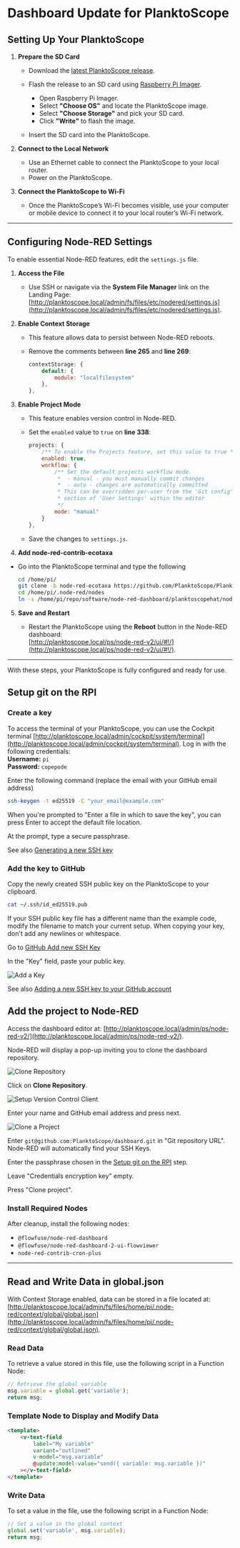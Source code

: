 # **Dashboard Update for PlanktoScope**

## **Setting Up Your PlanktoScope**

1. **Prepare the SD Card**

   * Download the [latest PlanktoScope release](https://github.com/PlanktoScope/PlanktoScope/releases).

   * Flash the release to an SD card using [Raspberry Pi Imager](https://www.raspberrypi.com/software/).

     * Open Raspberry Pi Imager.
     * Select **"Choose OS"** and locate the PlanktoScope image.
     * Select **"Choose Storage"** and pick your SD card.
     * Click **"Write"** to flash the image.

   * Insert the SD card into the PlanktoScope.

2. **Connect to the Local Network**

   * Use an Ethernet cable to connect the PlanktoScope to your local router.
   * Power on the PlanktoScope.

3. **Connect the PlanktoScope to Wi-Fi**

   * Once the PlanktoScope’s Wi-Fi becomes visible, use your computer or mobile device to connect it to your local router’s Wi-Fi network.

***

## **Configuring Node-RED Settings**

To enable essential Node-RED features, edit the `settings.js` file.

1. **Access the File**

   * Use SSH or navigate via the **System File Manager** link on the Landing Page:\
     [http://planktoscope.local/admin/fs/files/etc/nodered/settings.js](http://planktoscope.local/admin/fs/files/etc/nodered/settings.js).

2. **Enable Context Storage**

   * This feature allows data to persist between Node-RED reboots.

   * Remove the comments between **line 265** and **line 269**:

     ```javascript
     contextStorage: {
         default: {
             module: "localfilesystem"
         },
     },
     ```

3. **Enable Project Mode**

   * This feature enables version control in Node-RED.

   * Set the `enabled` value to `true` on **line 338**:

     ```javascript
     projects: {
         /** To enable the Projects feature, set this value to true */
         enabled: true,
         workflow: {
             /** Set the default projects workflow mode.
              *  - manual - you must manually commit changes
              *  - auto - changes are automatically committed
              * This can be overridden per-user from the 'Git config'
              * section of 'User Settings' within the editor
              */
             mode: "manual"
         }
     },
     ```

   * Save the changes to `settings.js`.

4. **Add node-red-contrib-ecotaxa**

  * Go into the PlanktoScope terminal and type the following

     ```sh
    cd /home/pi/
    git clone -b node-red-ecotaxa https://github.com/PlanktoScope/PlanktoScope.git repo
    cd /home/pi/.node-red/nodes
    ln -s /home/pi/repo/software/node-red-dashboard/planktoscopehat/nodes/ecotaxa ecotaxa
     ```

5. **Save and Restart**

   * Restart the PlanktoScope using the **Reboot** button in the Node-RED dashboard:\
     [http://planktoscope.local/ps/node-red-v2/ui/#!/](http://planktoscope.local/ps/node-red-v2/ui/#!/).

***

With these steps, your PlanktoScope is fully configured and ready for use.

## Setup git on the RPI

### Create a key

To access the terminal of your PlanktoScope, you can use the Cockpit terminal [http://planktoscope.local/admin/cockpit/system/terminal](http://planktoscope.local/admin/cockpit/system/terminal). Log in with the following credentials:  
**Username:** `pi`  
**Password:** `copepode`


Enter the following command (replace the email with your GitHub email address)

```sh
ssh-keygen -t ed25519 -C "your_email@example.com"
```

When you're prompted to "Enter a file in which to save the key", you can press Enter to accept the default file location.

At the prompt, type a secure passphrase.

See also [Generating a new SSH key](https://docs.github.com/en/authentication/connecting-to-github-with-ssh/generating-a-new-ssh-key-and-adding-it-to-the-ssh-agent#generating-a-new-ssh-key)

### Add the key to GitHub

Copy the newly created SSH public key on the PlanktoScope to your clipboard.

```sh
cat ~/.ssh/id_ed25519.pub
```

If your SSH public key file has a different name than the example code, modify the filename to match your current setup. When copying your key, don't add any newlines or whitespace.

Go to [GitHub Add new SSH Key](https://github.com/settings/ssh/new)

In the "Key" field, paste your public key.

![Add a Key](img/add-ssh-key.png)

See also [Adding a new SSH key to your GitHub account](https://docs.github.com/en/authentication/connecting-to-github-with-ssh/adding-a-new-ssh-key-to-your-github-account#adding-a-new-ssh-key-to-your-account)

## **Add the project to Node-RED**

Access the dashboard editor at: [http://planktoscope.local/admin/ps/node-red-v2/](http://planktoscope.local/admin/ps/node-red-v2/).

Node-RED will display a pop-up inviting you to clone the dashboard repository.

![Clone Repository](img/node-red-clone-repo.png)

Click on **Clone Repository**.

![Setup Version Control Client](img/setup-your-version-control-client.png)

Enter your name and GitHub email address and press next.

![Clone a Project](img/clone-a-project.png)

Enter `git@github.com:PlanktoScope/dashboard.git` in "Git repository URL". Node-RED will automatically find your SSH Keys.

Enter the passphrase chosen in the [Setup git on the RPI](#setup-git-on-the-rpi) step.

Leave "Credentials encryption key" empty.

Press "Clone project".

### **Install Required Nodes**

After cleanup, install the following nodes:

* `@flowfuse/node-red-dashboard`
* `@flowfuse/node-red-dashboard-2-ui-flowviewer`
* `node-red-contrib-cron-plus`

***

## **Read and Write Data in global.json**

With Context Storage enabled, data can be stored in a file located at: [http://planktoscope.local/admin/fs/files/home/pi/.node-red/context/global/global.json](http://planktoscope.local/admin/fs/files/home/pi/.node-red/context/global/global.json).

### **Read Data**

To retrieve a value stored in this file, use the following script in a Function Node:

```javascript
// Retrieve the global variable
msg.variable = global.get('variable');
return msg;
```

### **Template Node to Display and Modify Data**

```html
<template>
    <v-text-field
        label="My variable"
        variant="outlined"
        v-model="msg.variable"
        @update:model-value="send({ variable: msg.variable })"
    ></v-text-field>
</template>
```

### **Write Data**

To set a value in the file, use the following script in a Function Node:

```javascript
// Set a value in the global context
global.set('variable', msg.variable);
return msg;
```

